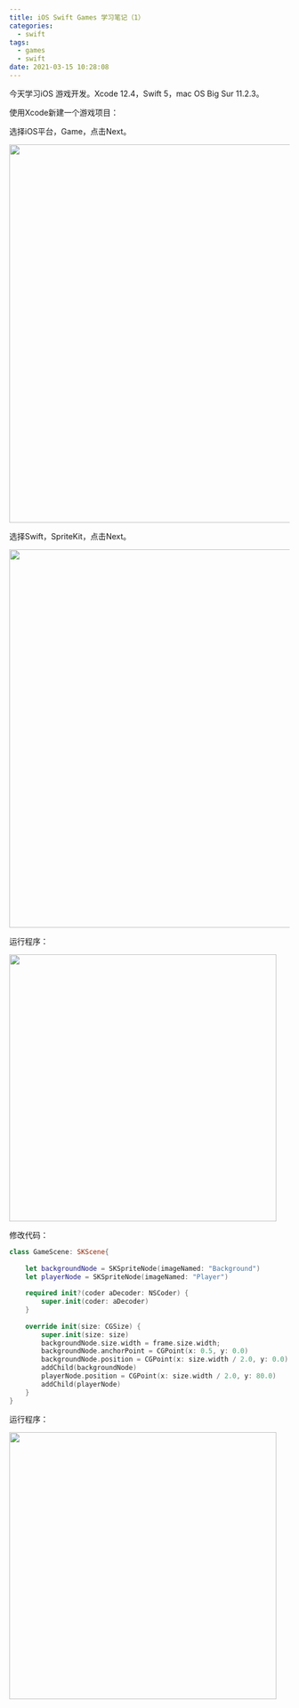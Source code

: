 ```yaml
---
title: iOS Swift Games 学习笔记（1）
categories:
  - swift
tags:
  - games
  - swift
date: 2021-03-15 10:28:08
---
```


今天学习iOS 游戏开发。Xcode 12.4，Swift 5，mac OS Big Sur 11.2.3。

<!-- more -->

使用Xcode新建一个游戏项目：

选择iOS平台，Game，点击Next。

<img src="01.png" width=680px>

选择Swift，SpriteKit，点击Next。

<img src="02.png" width=680px>

运行程序：

<img src="03.png" width=480px>

修改代码：

```swift
class GameScene: SKScene{
    
    let backgroundNode = SKSpriteNode(imageNamed: "Background")
    let playerNode = SKSpriteNode(imageNamed: "Player")
    
    required init?(coder aDecoder: NSCoder) {
        super.init(coder: aDecoder)
    }
    
    override init(size: CGSize) {
        super.init(size: size)
        backgroundNode.size.width = frame.size.width;
        backgroundNode.anchorPoint = CGPoint(x: 0.5, y: 0.0)
        backgroundNode.position = CGPoint(x: size.width / 2.0, y: 0.0)
        addChild(backgroundNode)
        playerNode.position = CGPoint(x: size.width / 2.0, y: 80.0)
        addChild(playerNode)
    }
}
```



运行程序：

<img src="04.png" width=480px>